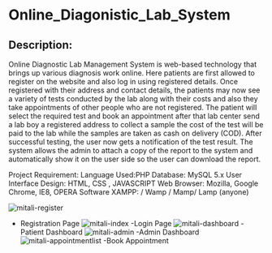 # Online_Diagonistic_Lab_System
 
## Description:
Online Diagnostic Lab Management System is web-based technology that brings up various diagnosis work online. Here patients are first allowed to register on the website and also log in using registered details. Once registered with their address and contact details, the patients may now see a variety of tests conducted by the lab along with their costs and also they take appointments of other people who are not registered. The patient will select the required test and book an appointment after that lab center send a lab boy a registered address to collect a sample the cost of the test will be paid to the lab while the samples are taken as cash on delivery (COD). After successful testing, the user now gets a notification of the test result. The system allows the admin to attach a copy of the report to the system and automatically show it on the user side so the user can download the report.

Project Requirement:
Language Used:PHP
Database:	MySQL 5.x
User Interface Design:	HTML, CSS , JAVASCRIPT
Web Browser:	Mozilla, Google Chrome, IE8, OPERA
Software	XAMPP: / Wamp / Mamp/ Lamp (anyone)

![mitali-register](https://user-images.githubusercontent.com/54711455/227446392-d11a8139-af16-40ff-bd7a-267a27cc8ef8.jpg)
- Registration Page
![mitali-index](https://user-images.githubusercontent.com/54711455/227446524-e23b2ae6-a1aa-41f6-aa40-8feb6fb28e1a.jpg)
-Login Page
![mitali-dashboard](https://user-images.githubusercontent.com/54711455/227446540-9b9b1a70-e0f8-4d16-b8cc-dfc6dbc7684c.jpg)
-Patient Dashboard
![mitali-admin](https://user-images.githubusercontent.com/54711455/227446568-3235c586-6599-48b7-a9ae-fa882a0e0c7b.jpg)
-Admin Dashboard
![mitali-appointmentlist](https://user-images.githubusercontent.com/54711455/227446605-ca9f1c7a-74e6-450b-8f39-00105c4c10d3.jpg)
-Book Appointment
